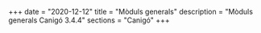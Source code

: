 +++
date        = "2020-12-12"
title       = "Mòduls generals"
description = "Mòduls generals Canigó 3.4.4"
sections    = "Canigó"
+++